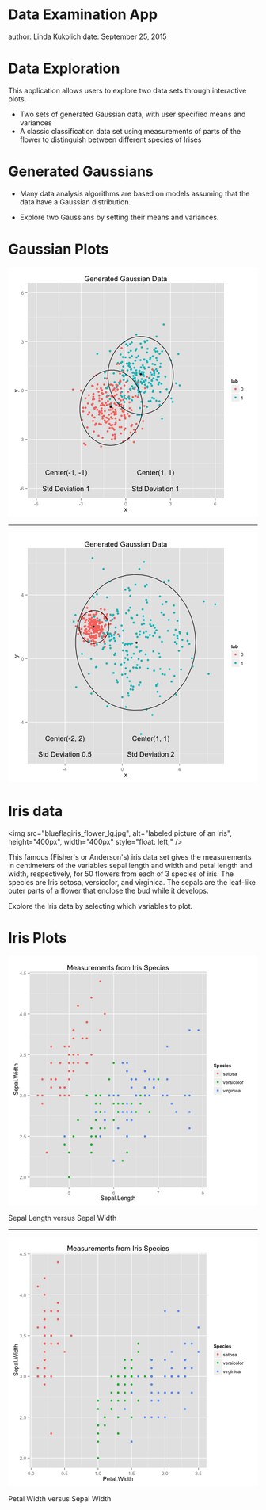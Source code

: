 Data Examination App
========================================================
author: Linda Kukolich
date: September 25, 2015

Data Exploration
========================================================
This application allows users to explore two data sets through interactive plots.

- Two sets of generated Gaussian data, with user specified means and variances
- A classic classification data set using measurements of parts of the flower to distinguish between different species of Irises


Generated Gaussians
========================================================

- Many data analysis algorithms are based on models assuming that the data have a Gaussian distribution.

- Explore two Gaussians by setting their means and variances.

Gaussian Plots
===

![plot of chunk gaussPlot](DataExplorationSlides-figure/gaussPlot-1.png) 

***

![plot of chunk gauss2](DataExplorationSlides-figure/gauss2-1.png) 

Iris data
========================================================
<img src="blueflagiris_flower_lg.jpg", alt="labeled picture of an iris", height="400px", width="400px" style="float: left;" />

This famous (Fisher's or Anderson's) iris data set gives the measurements in centimeters of the variables sepal length and width and petal length and width, respectively, for 50 flowers from each of 3 species of iris. The species are Iris setosa, versicolor, and virginica. The sepals are the leaf-like outer parts of a flower that enclose the bud while it develops.

Explore the Iris data by selecting which variables to plot.

Iris Plots
========================================================
![plot of chunk iris](DataExplorationSlides-figure/iris-1.png) 

Sepal Length versus Sepal Width

***

![plot of chunk iris2](DataExplorationSlides-figure/iris2-1.png) 

Petal Width versus Sepal Width

